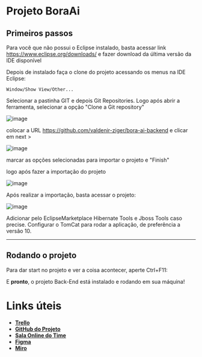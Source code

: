 
# **Projeto BoraAi**
## **Primeiros passos**

Para você que não possui o Eclipse instalado, basta acessar link https://www.eclipse.org/downloads/ e fazer download da última versão da IDE disponível

Depois de instalado faça o clone do projeto acessando os menus na IDE Eclipse:

```
Window/Show View/Other...
```
Selecionar a pastinha GIT e depois Git Repositories.
Logo após abrir a ferramenta, selecionar a opção "Clone a Git repository"

![image](https://user-images.githubusercontent.com/95504751/174644834-209802fa-87dd-426a-91af-ca2f1e65abdf.png)

 colocar a URL https://github.com/valdenir-ziger/bora-ai-backend e clicar em next >
 
 ![image](https://user-images.githubusercontent.com/95504751/174645409-4d4fb3fd-3b9d-4771-ad39-3545faeeedfb.png)
 
 marcar as opções selecionadas para importar o projeto e "Finish"

logo após fazer a importação do projeto

![image](https://user-images.githubusercontent.com/95504751/174645923-20908b2c-fc3c-4544-aaa8-a41d2532d9e8.png)

Após realizar a importação, basta acessar o projeto:

![image](https://user-images.githubusercontent.com/95504751/174646341-2f8f2f42-7ade-4157-82d0-718cb0066703.png)

Adicionar pelo EclipseMarketplace Hibernate Tools e Jboss Tools caso precise.
Configurar o TomCat para rodar a aplicação, de preferência a versão 10.

***
## **Rodando o projeto**
Para dar start no projeto e ver a coisa acontecer, aperte Ctrl+F11:

E **pronto**, o projeto Back-End está instalado e rodando em sua máquina!

# **Links úteis**
* [**Trello**](https://trello.com/projetoboraai/boards)
* [**GitHub do Projeto**](https://github.com/valdenir-ziger/bora-ai-backend)
* [**Sala Online do Time**](https://meet.google.com/gmn-hxop-shu)
* [**Figma**](https://www.figma.com/file/cvr8MMwPmnTOWWkYE7opfO/Untitled?node-id=0%3A1)
* [**Miro**](https://miro.com/welcomeonboard/VDZ3RzFJbDQyWURaOG1WY0tLaTBuMDZKQktJZm1ESnA2ZVdUelZXbzg4c2t4dnlHY1plM3JHOXV4OWVqbUR0VHwzMDc0NDU3MzU1NDAxODg2NjE4?invite_link_id=17879983983)
